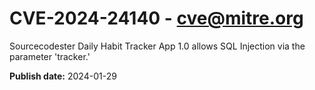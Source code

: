 # CVE-2024-24140 - cve@mitre.org

Sourcecodester Daily Habit Tracker App 1.0 allows SQL Injection via the parameter 'tracker.'

**Publish date:** 2024-01-29
